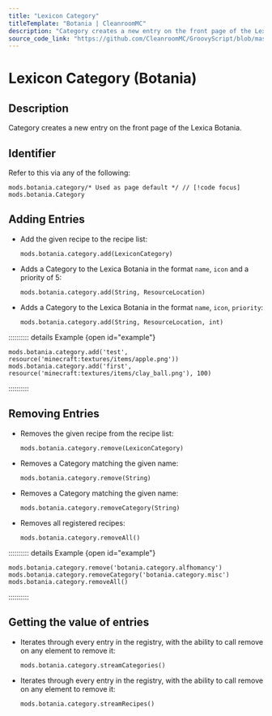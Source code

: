 ```yaml
---
title: "Lexicon Category"
titleTemplate: "Botania | CleanroomMC"
description: "Category creates a new entry on the front page of the Lexica Botania."
source_code_link: "https://github.com/CleanroomMC/GroovyScript/blob/master/src/main/java/com/cleanroommc/groovyscript/compat/mods/botania/Lexicon.java"
---
```


# Lexicon Category (Botania)

## Description

Category creates a new entry on the front page of the Lexica Botania.

## Identifier

Refer to this via any of the following:

```groovy:no-line-numbers {1}
mods.botania.category/* Used as page default */ // [!code focus]
mods.botania.Category
```


## Adding Entries

- Add the given recipe to the recipe list:

    ```groovy:no-line-numbers
    mods.botania.category.add(LexiconCategory)
    ```

- Adds a Category to the Lexica Botania in the format `name`, `icon` and a priority of 5:

    ```groovy:no-line-numbers
    mods.botania.category.add(String, ResourceLocation)
    ```

- Adds a Category to the Lexica Botania in the format `name`, `icon`, `priority`:

    ```groovy:no-line-numbers
    mods.botania.category.add(String, ResourceLocation, int)
    ```

:::::::::: details Example {open id="example"}
```groovy:no-line-numbers
mods.botania.category.add('test', resource('minecraft:textures/items/apple.png'))
mods.botania.category.add('first', resource('minecraft:textures/items/clay_ball.png'), 100)
```

::::::::::

## Removing Entries

- Removes the given recipe from the recipe list:

    ```groovy:no-line-numbers
    mods.botania.category.remove(LexiconCategory)
    ```

- Removes a Category matching the given name:

    ```groovy:no-line-numbers
    mods.botania.category.remove(String)
    ```

- Removes a Category matching the given name:

    ```groovy:no-line-numbers
    mods.botania.category.removeCategory(String)
    ```

- Removes all registered recipes:

    ```groovy:no-line-numbers
    mods.botania.category.removeAll()
    ```

:::::::::: details Example {open id="example"}
```groovy:no-line-numbers
mods.botania.category.remove('botania.category.alfhomancy')
mods.botania.category.removeCategory('botania.category.misc')
mods.botania.category.removeAll()
```

::::::::::

## Getting the value of entries

- Iterates through every entry in the registry, with the ability to call remove on any element to remove it:

    ```groovy:no-line-numbers
    mods.botania.category.streamCategories()
    ```

- Iterates through every entry in the registry, with the ability to call remove on any element to remove it:

    ```groovy:no-line-numbers
    mods.botania.category.streamRecipes()
    ```
